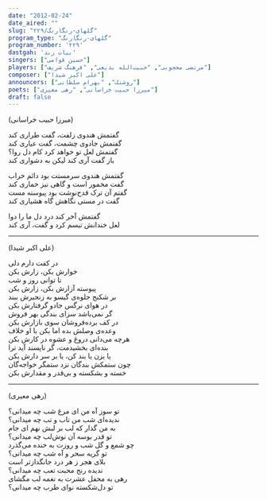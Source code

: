 ```yaml
---
date: "2012-02-24"
date_aired: ""
slug: "گلهای-رنگارنگ/۲۲۹"
program_type: "گلهای-رنگارنگ"
program_number: '۲۲۹'
dastgah: 'بیات زند'
singers: ["حسین قوامی"]
players: ["مرتضی محجوبی", "حبیب‌الله بدیعی", "فرهنگ شریف"]
composer: ["علی اکبر شیدا"]
announcers: ["روشنک", "بهرام سلطانی"]
poets: ["میرزا حبیب خراسانی", "رهی معیری"]
draft: false
---
```


(میرزا حبیب خراسانی)  

گفتمش هندوی زلفت، گفت طراری کند  
گفتمش جادوی چشمت، گفت عیاری کند  
گفتمش لعل تو خواهد کرد کام دل روا؟  
باز گفت آری کند لیکن به دشواری کند  

گفتمش هندوی سرمستت بود دائم خراب  
گفت مخمور است و گاهی نیز خماری کند  
گفتم آن ترک قدح‌نوشت بود پیوسته مست  
گفت در مستی نگاهش گاه هشیاری کند  

گفتمش آخر کند درد دل ما را دوا  
لعل خندانش تبسم کرد و گفت، آری کند

---  
(علی اکبر شیدا)  

در کفت دارم دلی  
خوارش بکن، زارش بکن  
تا توانی روز و شب  
پیوسته آزارش بکن، زارش بکن  
بر شکنج جلوه‌ی گیسو به زنجیرش ببند  
در هوای نرگس جادو گرفتارش بکن  
گر نمی‌باشد سزای بندگی بهر فروش  
در کف برده‌فروشان سوی بازارش بکن  
وعده‌ی وصلش بده اما بکن با او خلاف  
هرچه می‌دانی دروغ و عشوه در کارش بکن  
بنده‌ای بخشیدمت، گر ناپسند آید ترا  
یا بزن یا بند کن، یا بر سر دارش بکن  
چون ستمکش بندگان نزد ستمگر خواجه‌گان  
خسته و بشکسته و بی‌قدر و مقدارش بکن  

---  
(رهی معیری)  

تو سوز آه من ای مرغ شب چه میدانی؟  
ندیده‌ای شب من تاب و تب چه میدانی؟  
به من گذار که لب بر لبش نهم ای جام  
تو قدر بوسه آن نوش‌لب چه میدانی؟  
چو شمع و گل شب و روزت به خنده می‌گذرد  
تو گریه سحر و آه شب چه میدانی؟  
بلای هجر ز هر درد جانگدازتر است  
ندیده رنج محبت تعب چه میدانی؟  
رهی به محفل عشرت به نغمه لب مگشای  
تو دل‌شکسته نوای طرب چه میدانی؟  
